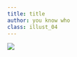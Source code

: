 ```yaml
---
title: title
author: you know who
class: illust_04
---
```


<div class="illust-image-right-page-right">
<img src="image/illust-tachiban_b.jpg" />
</div>

